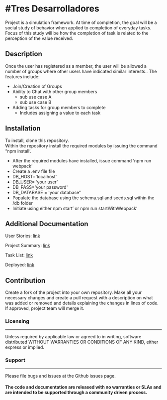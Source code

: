 #Tres Desarrolladores
======================
Project is a simulation framework.  At time of completion, the goal will be a social study of behavior when applied to completion of everyday tasks.  Focus of this study will be how the completion of task is related to the perception of the value received.


## Description
Once the user has registered as a member, the user will be allowed a number of groups where other users have indicated similar interests..  The features include:  
- Join/Creation of Groups
- Ability to Chat with other group members
  - sub use case A
  - sub use case B
- Adding tasks  for group members to complete
   - Includes assigning a value to each task

## Installation
To install, clone this repository.  
Within the repository install the required modules by issuing the command “npm install’.
- After the required modules have installed, issue command ‘npm run webpack’
- Create a .env file file 
- DB_HOST='localhost'
- DB_USER= ‘your user’
- DB_PASS='your password'
- DB_DATABASE = 'your database’'
- Populate the database using the schema.sql and seeds.sql within the /db folder
- Initiate using either npm start’ or npm run startWithWebpack’

## Additional Documentation
User Stories:
[link](https://docs.google.com/document/d/10IqDIRzSWmF7BDJJiWpJ5Ma5JCNU81roGJ4cHwPvKoc/edit?usp=sharing)

Project Summary:
[link](https://docs.google.com/document/d/1BPKl1S4Bamxk72B3B_FE4_GigqVTLiJpA9bGmqoWhMM/edit?usp=sharing)

Task List:
[link](https://trello.com/b/Zw1Zbngf/project)

Deployed:
[link](https://murmuring-bastion-45956.herokuapp.com/)

## Contribution
Create a fork of the project into your own repository. Make all your necessary changes and create a pull request with a description on what was added or removed and details explaining the changes in lines of code. If approved, project team will merge it.

### Licensing
---------
Unless required by applicable law or agreed to in writing, software distributed WITHOUT WARRANTIES OR CONDITIONS OF ANY KIND, either express or implied.  


### Support
-------
Please file bugs and issues at the Github issues page. 
#### The code and documentation are released with no warranties or SLAs and are intended to be supported through a community driven process.
